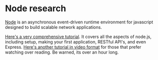 # Node research

[Node](https://nodejs.org/en/about/) is an asynchronous event-driven runtime environment for javascript designed to build scalable network applications.

[Here's a very comprehensive tutorial](https://www.tutorialspoint.com/nodejs/index.htm). It covers all the aspects of node.js, including setup, making your first application, RESTful API's, and even Express.
[Here's another tutorial in video format](https://www.youtube.com/watch?v=TlB_eWDSMt4) for those that prefer watching over reading. Be warned, its over an hour long.